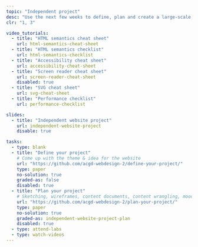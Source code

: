 ```yaml
---
topic: "Independent project"
desc: "Use the next few weeks to define, plan and create a large-scale, multi-page website."
clr: "1, 3"

video_tutorials:
  - title: "HTML semantics cheat sheet"
    url: html-semantics-cheat-sheet
  - title: "HTML semantics checklist"
    url: html-semantics-checklist
  - title: "Accessibility cheat sheet"
    url: accessibility-cheat-sheet
  - title: "Screen reader cheat sheet"
    url: screen-reader-cheat-sheet
    disabled: true
  - title: "SVG cheat sheet"
    url: svg-cheat-sheet
  - title: "Performance checklist"
    url: performance-checklist

slides:
  - title: "Independent website project"
    url: independent-website-project
    disable: true

tasks:
  - type: blank
  - title: "Define your project"
    # Come up with the theme & idea for the website
    url: "https://github.com/acgd-webdesign-2/define-your-project/"
    type: paper
    no-solution: true
    graded-as: false
    disabled: true
  - title: "Plan your project"
    # Sketching, wireframes, content documents, content wrangling, moodboards, etc.
    url: "https://github.com/acgd-webdesign-2/plan-your-project/"
    type: paper
    no-solution: true
    graded-as: independent-website-project-plan
    disabled: true
  - type: attend-labs
  - type: watch-videos
---
```


